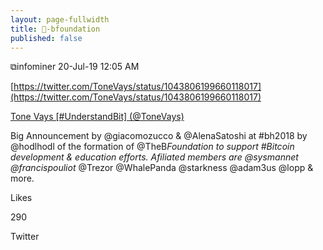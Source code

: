 ```yaml
---
layout: page-fullwidth
title: 🏢-bfoundation
published: false
---
```


⧉infominer 20-Jul-19 12:05 AM

[https://twitter.com/ToneVays/status/1043806199660118017](https://twitter.com/ToneVays/status/1043806199660118017)

[Tone Vays [#UnderstandBit] (@ToneVays)](https://twitter.com/ToneVays)

Big Announcement by @giacomozucco & @AlenaSatoshi at #bh2018 by @hodlhodl of the formation of @TheB*Foundation to support #Bitcoin development & education efforts. Afiliated members are @sysmannet @francispouliot* @Trezor @WhalePanda @starkness @adam3us @lopp & more.

Likes

290

Twitter